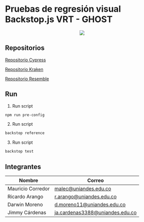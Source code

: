 # Pruebas de regresión visual Backstop.js VRT - GHOST

<p align="center">
  <img src="https://miro.medium.com/max/912/1*9vfFYbZNbxxJ7EhmE-W8mg.png"/>
</p>



## Repositorios
[Repositorio Cypress](https://github.com/jimmy-cardenas-miso/pruebas-automatizadas-ghost-cypress)

[Repositorio Kraken](https://github.com/mauricio-corredor/pruebas-automatizadas-kraken-ghost)

[Repositorio Resemble](https://github.com/jimmy-cardenas-miso/pruebas-automatizadas-ghost-resemble)

## Run
1. Run script
```bash
npm run pre-config
```
2. Run script
```bash
backstop reference
```
3. Run script
```bash
backstop test
```

## Integrantes

| Nombre | Correo |
| --- | --- |
| Mauricio Corredor | malec@uniandes.edu.co |
| Ricardo Arango | r.arango@uniandes.edu.co |
| Darwin Moreno | d.moreno11@uniandes.edu.co |
| Jimmy Cárdenas | ja.cardenas3388@uniandes.edu.co |
